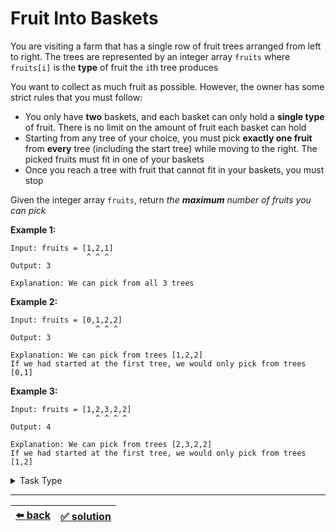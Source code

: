 # Fruit Into Baskets

You are visiting a farm that has a single row of fruit trees arranged from left to right. The trees are represented by an integer array `fruits` where `fruits[i]` is the __type__ of fruit the `i`th tree produces

You want to collect as much fruit as possible. However, the owner has some strict rules that you must follow:

- You only have __two__ baskets, and each basket can only hold a __single type__ of fruit. There is no limit on the amount of fruit each basket can hold
- Starting from any tree of your choice, you must pick __exactly one fruit__ from __every__ tree (including the start tree) while moving to the right. The picked fruits must fit in one of your baskets
- Once you reach a tree with fruit that cannot fit in your baskets, you must stop

Given the integer array `fruits`, return _the __maximum__ number of fruits you can pick_

__Example 1:__

```
Input: fruits = [1,2,1]
                 ^ ^ ^
Output: 3

Explanation: We can pick from all 3 trees
```

__Example 2:__

```
Input: fruits = [0,1,2,2]
                   ^ ^ ^
Output: 3

Explanation: We can pick from trees [1,2,2]
If we had started at the first tree, we would only pick from trees [0,1]
```

__Example 3:__

```
Input: fruits = [1,2,3,2,2]
                   ^ ^ ^ ^
Output: 4

Explanation: We can pick from trees [2,3,2,2]
If we had started at the first tree, we would only pick from trees [1,2]
```

<details>

<summary>Task Type</summary>

- __`Sliding Window`__ + __`One Pointer One Array and HashMap`__
  <details>

  <summary><i><b><code>Sliding Window. Dynamic size. Left follows behind right</code></b></i> + <i><b><code>Create and use one or more HashMaps as you iterate an array</code></b></i></summary>

    Just like [this task](../longest-letter-subsequence/task.md)

  </details>

</details>

---

| [:arrow_left: back](../task-type.md) | [:white_check_mark: solution](./solution.js) |
| :---: | :---: |
